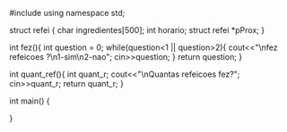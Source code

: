 #include <iostream>
using namespace std;

struct refei {
     char ingredientes[500];
     int horario;
     struct refei *pProx;
} 

int fez(){
   int question = 0;
   while(question<1 || question>2){
    cout<<"\nfez refeicoes ?\n1-sim\n2-nao";
    cin>>question;
   }
    return question;
}

int quant_ref(){
int quant_r;
    cout<<"\nQuantas refeicoes fez?";
    cin>>quant_r;
    return quant_r;
}


int main()
{
   
   
}

